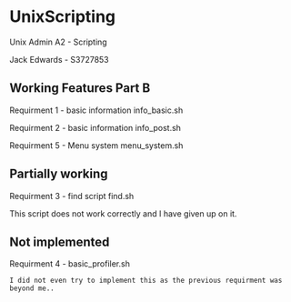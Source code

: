 # UnixScripting
Unix Admin A2 - Scripting

Jack Edwards - S3727853

Working Features Part B
------------------------
Requirment 1 - basic information info_basic.sh

Requirment 2 - basic information info_post.sh

Requirment 5 - Menu system menu_system.sh

Partially working
------------------------
Requirment 3 - find script find.sh

This script does not work correctly and I have given up on it.

Not implemented
------------------------

Requirment 4 - basic_profiler.sh

	I did not even try to implement this as the previous requirment was beyond me..
